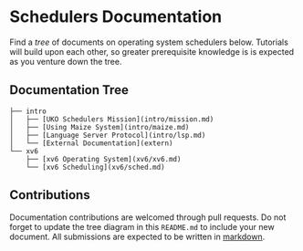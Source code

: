 # Schedulers Documentation

Find a *tree* of documents on operating system schedulers below.
Tutorials will build upon each other, so greater prerequisite knowledge is
is expected as you venture down the tree.

## Documentation Tree

```
├── intro
│   ├── [UKO Schedulers Mission](intro/mission.md)
│   ├── [Using Maize System](intro/maize.md)
│   ├── [Language Server Protocol](intro/lsp.md)
│   └── [External Documentation](extern)
└── xv6
    ├── [xv6 Operating System](xv6/xv6.md)
    └── [xv6 Scheduling](xv6/sched.md)
```

## Contributions

Documentation contributions are welcomed through pull requests.
Do not forget to update the tree diagram in this `README.md` to include your
new document.
All submissions are expected to be written in
[markdown](https://www.markdownguide.org/basic-syntax/).

